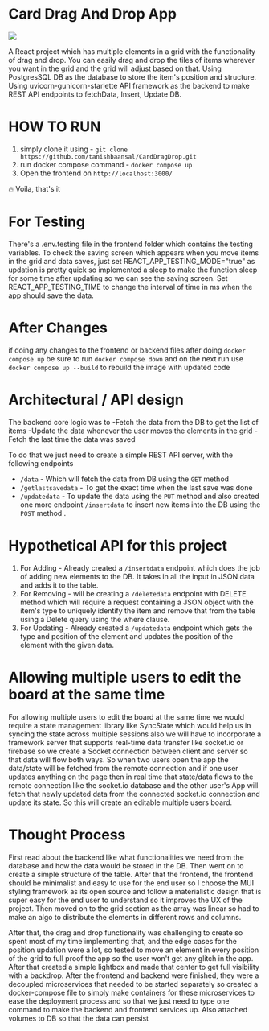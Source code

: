 # Card Drag And Drop App

![](https://i.imgur.com/dlvH6Wa.gif)

A React project which has multiple elements in a grid with the functionality of drag and drop. You can easily drag and drop the tiles of items wherever you want in the grid and the grid will adjust based on that. Using PostgresSQL DB as the database to store the item's position and structure. Using uvicorn-gunicorn-starlette API framework as the backend to make REST API endpoints to fetchData, Insert, Update DB.

# HOW TO RUN

1. simply clone it using - `git clone https://github.com/tanishbaansal/CardDragDrop.git`
2. run docker compose command - `docker compose up`
3. Open the frontend on `http://localhost:3000/`

:fire: Voila, that's it

# For Testing

There's a .env.testing file in the frontend folder which contains the testing variables.
To check the saving screen which appears when you move items in the grid and data saves, just set REACT_APP_TESTING_MODE="true" as updation is pretty quick so implemented a sleep to make the function sleep for some time after updating so we can see the saving screen.
Set REACT_APP_TESTING_TIME to change the interval of time in ms when the app should save the data.

# After Changes

if doing any changes to the frontend or backend files after doing `docker compose up` be sure to run `docker compose down` and on the next run use `docker compose up --build` to rebuild the image with updated code

# Architectural / API design

The backend core logic was to 
-Fetch the data from the DB to get the list of items 
-Update the data whenever the user moves the elements in the grid
-Fetch the last time the data was saved

To do that we just need to create a simple REST API server, with the following endpoints 
- `/data` - Which will fetch the data from DB  using the `GET` method
- `/getlastsavedata` - To get the exact time when the last save was done
- `/updatedata` - To update the data using the `PUT` method
and also created one more endpoint `/insertdata` to insert new items into the DB using the `POST` method .

# Hypothetical API for this project 

1. For Adding - Already created a `/insertdata` endpoint which does the job of adding new elements to the DB. It takes in all the input in JSON data and adds it to the table.
2. For Removing - will be creating a `/deletedata` endpoint with DELETE method which will require a request containing a JSON object with the item's type to uniquely identify the item and remove that from the table using a Delete query using the where clause.
3. For Updating - Already created a `/updatedata` endpoint which gets the type and position of the element and updates the position of the element with the given data.

# Allowing multiple users to edit the board at the same time

For allowing multiple users to edit the board at the same time we would require a state management library like SyncState which would help us in syncing the state across multiple sessions also we will have to incorporate a framework server that supports real-time data transfer like socket.io or firebase so we create a Socket connection between client and server so that data will flow both ways. So when two users open the app the data/state will be fetched from the remote connection and if one user updates anything on the page then in real time that state/data flows to the remote connection like the socket.io database and the other user's App will fetch that newly updated data from the connected socket.io connection and update its state. So this will create an editable multiple users board.

# Thought Process

First read about the backend like what functionalities we need from the database and how the data would be stored in the DB. Then went on to create a simple structure of the table. After that the frontend, the frontend should be minimalist and easy to use for the end user so I choose the MUI styling framework as its open source and follow a materialistic design that is super easy for the end user to understand so it improves the UX of the project. Then moved on to the grid section as the array was linear so had to make an algo to distribute the elements in different rows and columns. 

After that, the drag and drop functionality was challenging to create so spent most of my time implementing that, and the edge cases for the position updation were a lot, so tested to move an element in every position of the grid to full proof the app so the user won't get any glitch in the app. After that created a simple lightbox and made that center to get full visibility with a backdrop. After the frontend and backend were finished, they were a decoupled microservices that needed to be started separately so created a docker-compose file to simply make containers for these microservices to ease the deployment process and so that we just need to type one command to make the backend and frontend services up. Also attached volumes to DB so that the data can persist
